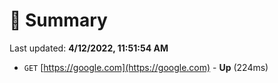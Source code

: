 # 📖 Summary
Last updated: **4/12/2022, 11:51:54 AM**

- `GET` [https://google.com](https://google.com) - **Up** (224ms)
